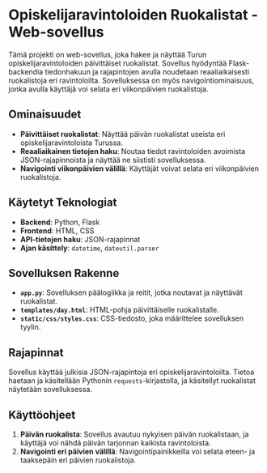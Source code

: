 # Opiskelijaravintoloiden Ruokalistat - Web-sovellus

Tämä projekti on web-sovellus, joka hakee ja näyttää Turun opiskelijaravintoloiden päivittäiset ruokalistat. Sovellus hyödyntää Flask-backendia tiedonhakuun ja rajapintojen avulla noudetaan reaaliaikaisesti ruokalistoja eri ravintoloilta. Sovelluksessa on myös navigointiominaisuus, jonka avulla käyttäjä voi selata eri viikonpäivien ruokalistoja.

## Ominaisuudet
- **Päivittäiset ruokalistat**: Näyttää päivän ruokalistat useista eri opiskelijaravintoloista Turussa.
- **Reaaliaikainen tietojen haku**: Noutaa tiedot ravintoloiden avoimista JSON-rajapinnoista ja näyttää ne siististi sovelluksessa.
- **Navigointi viikonpäivien välillä**: Käyttäjät voivat selata eri viikonpäivien ruokalistoja.

## Käytetyt Teknologiat
- **Backend**: Python, Flask
- **Frontend**: HTML, CSS
- **API-tietojen haku**: JSON-rajapinnat
- **Ajan käsittely**: `datetime`, `dateutil.parser`

## Sovelluksen Rakenne

- **`app.py`**: Sovelluksen päälogiikka ja reitit, jotka noutavat ja näyttävät ruokalistat.
- **`templates/day.html`**: HTML-pohja päivittäiselle ruokalistalle.
- **`static/css/styles.css`**: CSS-tiedosto, joka määrittelee sovelluksen tyylin.

## Rajapinnat
Sovellus käyttää julkisia JSON-rajapintoja eri opiskelijaravintoloilta. Tietoa haetaan ja käsitellään Pythonin `requests`-kirjastolla, ja käsitellyt ruokalistat näytetään sovelluksessa.

## Käyttöohjeet
1. **Päivän ruokalista**: Sovellus avautuu nykyisen päivän ruokalistaan, ja käyttäjä voi nähdä päivän tarjonnan kaikista ravintoloista.
2. **Navigointi eri päivien välillä**: Navigointipainikkeilla voi selata eteen- ja taaksepäin eri päivien ruokalistoja.

